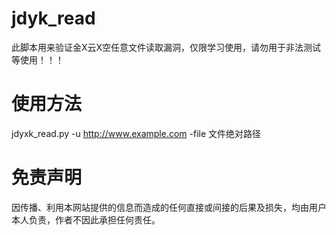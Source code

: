 # jdyk_read
此脚本用来验证金X云X空任意文件读取漏洞，仅限学习使用，请勿用于非法测试等使用！！！
# 使用方法
jdyxk_read.py -u http://www.example.com -file 文件绝对路径
# 免责声明  
因传播、利用本网站提供的信息而造成的任何直接或间接的后果及损失，均由用户本人负责，作者不因此承担任何责任。
